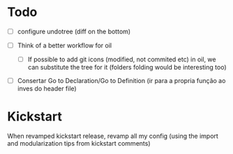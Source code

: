 # Todo

- [ ] configure undotree (diff on the bottom)
- [ ] Think of a better workflow for oil
    - [ ] If possible to add git icons (modified, not commited etc) in oil, we can substitute the tree for it (folders folding would be interesting too)
- [ ] Consertar Go to Declaration/Go to Definition (ir para a propria função ao inves do header file)


# Kickstart
When revamped kickstart release, revamp all my config (using the import and modularization tips from kickstart comments)
